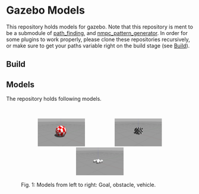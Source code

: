 # Gazebo Models

This repository holds models for gazebo. Note that this repository is ment to be a submodule of [path_finding](https://github.com/mhubii/path_finding.git), and [nmpc_pattern_generator](https://github.com/mhubii/nmpc_pattern_generator). In order for some plugins to work properly, please clone these repositories recursively, or make sure to get your paths variable right on the build stage (see [Build](#build)).

## Build



## Models

The repository holds following models.

<br>
<figure>
  <p align="center"><img src="img/goal.jpg" width="30%" height="30%" hspace="40"><img src="img/obstacle.jpg" width="30%" height="30%" hspace="40"><img src="img/vehicle.jpg" width="30%" height="30%" hspace="40"></p>
  <figcaption>Fig. 1: Models from left to right: Goal, obstacle, vehicle. </figcaption>
</figure>
<br><br>
